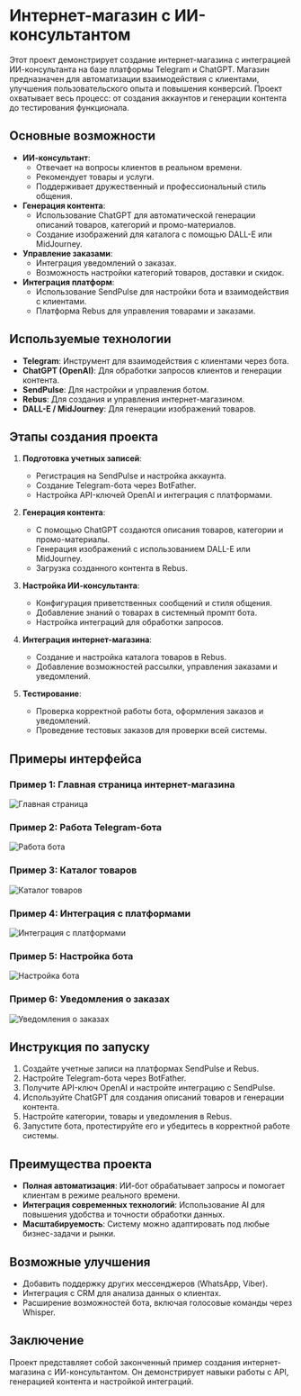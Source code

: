 # Интернет-магазин с ИИ-консультантом

Этот проект демонстрирует создание интернет-магазина с интеграцией ИИ-консультанта на базе платформы Telegram и ChatGPT. Магазин предназначен для автоматизации взаимодействия с клиентами, улучшения пользовательского опыта и повышения конверсий. Проект охватывает весь процесс: от создания аккаунтов и генерации контента до тестирования функционала.

## Основные возможности
- **ИИ-консультант**:
  - Отвечает на вопросы клиентов в реальном времени.
  - Рекомендует товары и услуги.
  - Поддерживает дружественный и профессиональный стиль общения.
- **Генерация контента**:
  - Использование ChatGPT для автоматической генерации описаний товаров, категорий и промо-материалов.
  - Создание изображений для каталога с помощью DALL-E или MidJourney.
- **Управление заказами**:
  - Интеграция уведомлений о заказах.
  - Возможность настройки категорий товаров, доставки и скидок.
- **Интеграция платформ**:
  - Использование SendPulse для настройки бота и взаимодействия с клиентами.
  - Платформа Rebus для управления товарами и заказами.

## Используемые технологии
- **Telegram**: Инструмент для взаимодействия с клиентами через бота.
- **ChatGPT (OpenAI)**: Для обработки запросов клиентов и генерации контента.
- **SendPulse**: Для настройки и управления ботом.
- **Rebus**: Для создания и управления интернет-магазином.
- **DALL-E / MidJourney**: Для генерации изображений товаров.

## Этапы создания проекта
1. **Подготовка учетных записей**:
   - Регистрация на SendPulse и настройка аккаунта.
   - Создание Telegram-бота через BotFather.
   - Настройка API-ключей OpenAI и интеграция с платформами.

2. **Генерация контента**:
   - С помощью ChatGPT создаются описания товаров, категории и промо-материалы.
   - Генерация изображений с использованием DALL-E или MidJourney.
   - Загрузка созданного контента в Rebus.

3. **Настройка ИИ-консультанта**:
   - Конфигурация приветственных сообщений и стиля общения.
   - Добавление знаний о товарах в системный промпт бота.
   - Настройка интеграций для обработки запросов.

4. **Интеграция интернет-магазина**:
   - Создание и настройка каталога товаров в Rebus.
   - Добавление возможностей рассылки, управления заказами и уведомлений.

5. **Тестирование**:
   - Проверка корректной работы бота, оформления заказов и уведомлений.
   - Проведение тестовых заказов для проверки всей системы.

## Примеры интерфейса

### Пример 1: Главная страница интернет-магазина
![Главная страница](https://github.com/JamilyaKuanysh/AI-consultant-for-an-online-store/blob/3d76c5555a7a43a30b9b08b7cbc5f4919c86aa1b/screenshots/Screenshot_1.png)

### Пример 2: Работа Telegram-бота
![Работа бота](https://github.com/JamilyaKuanysh/AI-consultant-for-an-online-store/blob/3d76c5555a7a43a30b9b08b7cbc5f4919c86aa1b/screenshots/Screenshot_2-2.png)

### Пример 3: Каталог товаров
![Каталог товаров](https://github.com/JamilyaKuanysh/AI-consultant-for-an-online-store/blob/3d76c5555a7a43a30b9b08b7cbc5f4919c86aa1b/screenshots/Screenshot_29.png)

### Пример 4: Интеграция с платформами
![Интеграция с платформами](https://github.com/JamilyaKuanysh/AI-consultant-for-an-online-store/blob/3d76c5555a7a43a30b9b08b7cbc5f4919c86aa1b/screenshots/Screenshot_3-2.png)

### Пример 5: Настройка бота
![Настройка бота](https://github.com/JamilyaKuanysh/AI-consultant-for-an-online-store/blob/3d76c5555a7a43a30b9b08b7cbc5f4919c86aa1b/screenshots/Screenshot_4.png)

### Пример 6: Уведомления о заказах
![Уведомления о заказах](https://github.com/JamilyaKuanysh/AI-consultant-for-an-online-store/blob/3d76c5555a7a43a30b9b08b7cbc5f4919c86aa1b/screenshots/Screenshot_5.png)

## Инструкция по запуску
1. Создайте учетные записи на платформах SendPulse и Rebus.
2. Настройте Telegram-бота через BotFather.
3. Получите API-ключ OpenAI и настройте интеграцию с SendPulse.
4. Используйте ChatGPT для создания описаний товаров и генерации контента.
5. Настройте категории, товары и уведомления в Rebus.
6. Запустите бота, протестируйте его и убедитесь в корректной работе системы.

## Преимущества проекта
- **Полная автоматизация**: ИИ-бот обрабатывает запросы и помогает клиентам в режиме реального времени.
- **Интеграция современных технологий**: Использование AI для повышения удобства и точности обработки данных.
- **Масштабируемость**: Систему можно адаптировать под любые бизнес-задачи и рынки.

## Возможные улучшения
- Добавить поддержку других мессенджеров (WhatsApp, Viber).
- Интеграция с CRM для анализа данных о клиентах.
- Расширение возможностей бота, включая голосовые команды через Whisper.

## Заключение
Проект представляет собой законченный пример создания интернет-магазина с ИИ-консультантом. Он демонстрирует навыки работы с API, генерацией контента и настройкой интеграций.
